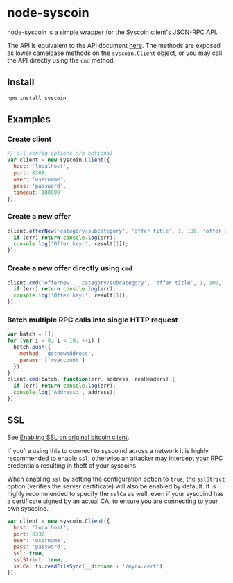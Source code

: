 # node-syscoin 

node-syscoin is a simple wrapper for the Syscoin client's JSON-RPC API.

The API is equivalent to the API document [here](https://en.bitcoin.it/wiki/Original_Syscoin_client/API_Calls_list).
The methods are exposed as lower camelcase methods on the `syscoin.Client`
object, or you may call the API directly using the `cmd` method.

## Install

`npm install syscoin`

## Examples

### Create client
```js
// all config options are optional
var client = new syscoin.Client({
  host: 'localhost',
  port: 8368,
  user: 'username',
  pass: 'password',
  timeout: 180000
});
```

### Create a new offer

```js
client.offerNew('category/subcategory', 'offer title', 1, 100, 'offer description', function(err, result, resHeaders) {
  if (err) return console.log(err);
  console.log('Offer key:', result[1]);
});
```
### Create a new offer directly using `cmd`

```js
client.cmd('offernew', 'category/subcategory', 'offer title', 1, 100, 'offer description', function(err, result, resHeaders) {
  if (err) return console.log(err);
  console.log('Offer key:', result[1]);
});
```

### Batch multiple RPC calls into single HTTP request

```js
var batch = [];
for (var i = 0; i < 10; ++i) {
  batch.push({
    method: 'getnewaddress',
    params: ['myaccount']
  });
}
client.cmd(batch, function(err, address, resHeaders) {
  if (err) return console.log(err);
  console.log('Address:', address);
});
```

## SSL
See [Enabling SSL on original bitcoin client](https://en.bitcoin.it/wiki/Enabling_SSL_on_original_client_daemon).

If you're using this to connect to syscoind across a network it is highly
recommended to enable `ssl`, otherwise an attacker may intercept your RPC credentials
resulting in theft of your syscoins.

When enabling `ssl` by setting the configuration option to `true`, the `sslStrict`
option (verifies the server certificate) will also be enabled by default. It is
highly recommended to specify the `sslCa` as well, even if your syscoind has
a certificate signed by an actual CA, to ensure you are connecting
to your own syscoind.

```js
var client = new syscoin.Client({
  host: 'localhost',
  port: 8332,
  user: 'username',
  pass: 'password',
  ssl: true,
  sslStrict: true,
  sslCa: fs.readFileSync(__dirname + '/myca.cert')
});
```
